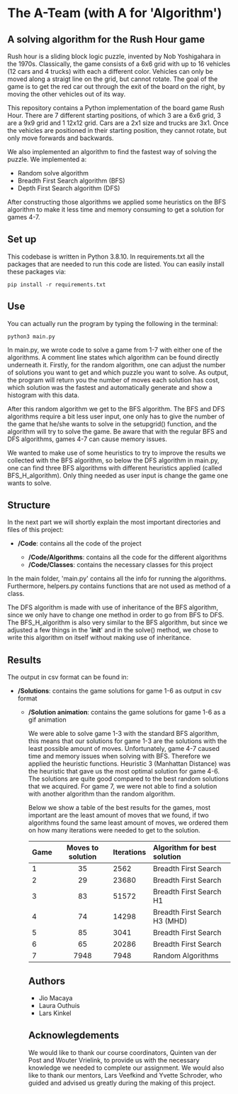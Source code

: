 # The A-Team (with A for 'Algorithm')
## A solving algorithm for the Rush Hour game
Rush hour is a sliding block logic puzzle, invented by Nob Yoshigahara in the 1970s. Classically, the game consists of a 6x6 grid with up to 16 vehicles (12 cars and 4 trucks) with each a different color. Vehicles can only be moved along a straigt line on the grid, but cannot rotate. The goal of the game is to get the red car out through the exit of the board on the right, by moving the other vehicles out of its way.

This repository contains a Python implementation of the board game Rush Hour. There are 7 different starting positions, of which 3 are a 6x6 grid, 3 are a 9x9 grid and 1 12x12 grid. Cars are a 2x1 size and trucks are 3x1. Once the vehicles are positioned in their starting position, they cannot rotate, but only move forwards and backwards.

We also implemented an algorithm to find the fastest way of solving the puzzle. We implemented a:
<ul>
    <li>Random solve algorithm</li>
    <li>Breadth First Search algorithm (BFS)</li>
    <li>Depth First Search algorithm (DFS)</li>
</ul>
After constructing those algorithms we applied some heuristics on the BFS algorithm
to make it less time and memory consuming to get a solution for games 4-7.

## Set up
This codebase is written in Python 3.8.10. In requirements.txt all the packages that are needed to run this code are listed. You can easily install these packages via:
<pre><code>pip install -r requirements.txt</code></pre>

## Use
You can actually run the program by typing the following in the terminal:
<pre><code>python3 main.py</code></pre>

In main.py, we wrote code to solve a game from 1-7 with either one of the algorithms.
A comment line states which algorithm can be found directly underneath it. Firstly, for the random algorithm, one can adjust the number of solutions you want to get and which puzzle you want to solve. As output, the program will return you the number of moves each solution has cost, which solution was the fastest and automatically generate and show a histogram with this data.

After this random algorithm we get to the BFS algorithm. The BFS and DFS algorithms require a bit less user input, one only has to give the number of the game that he/she wants to solve in the setupgrid() function, and the algorithm will try to solve the game. Be aware that with the regular BFS and DFS algorithms, games 4-7 can cause memory issues.

We wanted to make use of some heuristics to try to improve the results we collected with the BFS algorithm, so below the DFS algorithm in main.py, one can find three BFS algorithms with different heuristics applied (called BFS_H_algorithm). Only thing needed as user input is change the game one wants to solve.

## Structure
In the next part we will shortly explain the most important directories and files of this project:
<ul>
    <li><strong>/Code</strong>: contains all the code of the project</li>
    <ul>
    <li><strong>/Code/Algorithms</strong>: contains all the code for the different algorithms</li>
    <li><strong>/Code/Classes</strong>: contains the necessary classes for this project</li>
    </ul>
</ul>

In the main folder, 'main.py' contains all the info for running the algorithms. Furthermore, helpers.py contains functions that are not used as method of a class.

The DFS algorithm is made with use of inheritance of the BFS algorithm, since we only have to change one method in order to go from BFS to DFS. The BFS_H_algorithm is also very similar to the BFS algorithm, but since we adjusted a few things in the '__init__' and in the solve() method, we chose to write this algorithm on itself without making use of inheritance.

## Results
The output in csv format can be found in:
<ul>
    <li><strong>/Solutions</strong>: contains the game solutions for game 1-6 as output in csv format</li>
    <ul>
    <li><strong>/Solution animation</strong>: contains the game solutions for game 1-6 as a gif animation</li>
    <ul>
</ul>

We were able to solve game 1-3 with the standard BFS algorithm, this means that our solutions for game 1-3 are the solutions with the least possible amount of moves.
Unfortunately, game 4-7 caused time and memory issues when solving with BFS. Therefore we applied the heuristic functions. Heuristic 3 (Manhattan Distance) was the heuristic that gave us the most optimal solution for game 4-6. The solutions are quite good compared to the best random solutions that we acquired. For game 7, we were not able to find a solution with another algorithm than the random algorithm.

Below we show a table of the best results for the games, most important are the least amount of moves that we found, if two algorithms found the same least amount of moves, we ordered them on how many iterations were needed to get to the solution.

| Game        | Moves to solution | Iterations | Algorithm for best solution    |
| ----------- |:-----------------:|:---------- |:------------------------------ |
| 1           | 35                | 2562       | Breadth First Search           |
| 2           | 29                | 23680      | Breadth First Search           |
| 3           | 83                | 51572      | Breadth First Search H1        |
| 4           | 74                | 14298      | Breadth First Search H3 (MHD)  |
| 5           | 85                | 3041       | Breadth First Search           |
| 6           | 65                | 20286      | Breadth First Search           |
| 7           | 7948              | 7948       | Random Algorithms              |

## Authors
<ul>
    <li>Jio Macaya</li>
    <li>Laura Outhuis</li>
    <li>Lars Kinkel</li>
</ul>

## Acknowlegdements
We would like to thank our course coordinators, Quinten van der Post and Wouter Vrielink, to provide us with the necessary knowledge we needed to complete our assignment. We would also like to thank our mentors, Lars Veefkind and Yvette Schroder, who guided and advised us greatly during the making of this project.
